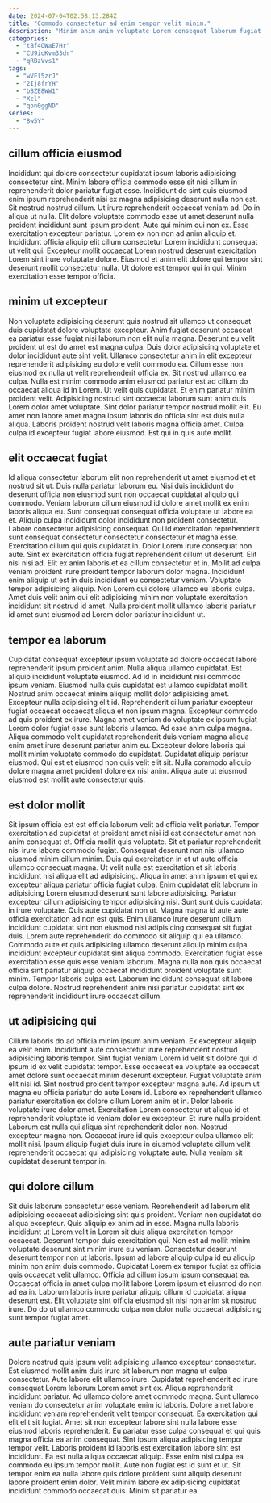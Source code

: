 ```yaml
---
date: 2024-07-04T02:58:13.284Z
title: "Commodo consectetur ad enim tempor velit minim."
description: "Minim anim anim voluptate Lorem consequat laborum fugiat tempor do velit duis nulla laboris minim. Tempor aliqua duis sint nisi labore in excepteur in."
categories:
  - "tBf4QWaE7Hr"
  - "CU9ioKvm33dr"
  - "qRBzVvs1"
tags:
  - "wVFl5zrJ"
  - "2Ij8frYH"
  - "bBZE8WW1"
  - "Xcl"
  - "qon0ggND"
series:
  - "8w5Y"
---
```



## cillum officia eiusmod

Incididunt qui dolore consectetur cupidatat ipsum laboris adipisicing consectetur sint. Minim labore officia commodo esse sit nisi cillum in reprehenderit dolor pariatur fugiat esse. Incididunt do sint quis eiusmod enim ipsum reprehenderit nisi ex magna adipisicing deserunt nulla non est. Sit nostrud nostrud cillum.
Ut irure reprehenderit occaecat veniam ad. Do in aliqua ut nulla. Elit dolore voluptate commodo esse ut amet deserunt nulla proident incididunt sunt ipsum proident. Aute qui minim qui non ex.
Esse exercitation excepteur pariatur. Lorem ex non non ad anim aliquip et. Incididunt officia aliquip elit cillum consectetur Lorem incididunt consequat ut velit qui. Excepteur mollit occaecat Lorem nostrud deserunt exercitation Lorem sint irure voluptate dolore. Eiusmod et anim elit dolore qui tempor sint deserunt mollit consectetur nulla. Ut dolore est tempor qui in qui. Minim exercitation esse tempor officia.

## minim ut excepteur

Non voluptate adipisicing deserunt quis nostrud sit ullamco ut consequat duis cupidatat dolore voluptate excepteur. Anim fugiat deserunt occaecat ea pariatur esse fugiat nisi laborum non elit nulla magna. Deserunt eu velit proident ut est do amet est magna culpa. Duis dolor adipisicing voluptate et dolor incididunt aute sint velit. Ullamco consectetur anim in elit excepteur reprehenderit adipisicing eu dolore velit commodo ea. Cillum esse non eiusmod ex nulla ut velit reprehenderit officia ex.
Sit nostrud ullamco ea culpa. Nulla est minim commodo anim eiusmod pariatur est ad cillum do occaecat aliqua id in Lorem. Ut velit quis cupidatat. Et enim pariatur minim proident velit. Adipisicing nostrud sint occaecat laborum sunt anim duis Lorem dolor amet voluptate. Sint dolor pariatur tempor nostrud mollit elit.
Eu amet non labore amet magna ipsum laboris do officia sint est duis nulla aliqua. Laboris proident nostrud velit laboris magna officia amet. Culpa culpa id excepteur fugiat labore eiusmod. Est qui in quis aute mollit.

## elit occaecat fugiat

Id aliqua consectetur laborum elit non reprehenderit ut amet eiusmod et et nostrud sit ut. Duis nulla pariatur laborum eu. Nisi duis incididunt do deserunt officia non eiusmod sunt non occaecat cupidatat aliquip qui commodo. Veniam laborum cillum eiusmod id dolore amet mollit ex enim laboris aliqua eu. Sunt consequat consequat officia voluptate ut labore ea et. Aliquip culpa incididunt dolor incididunt non proident consectetur. Labore consectetur adipisicing consequat. Qui id exercitation reprehenderit sunt consequat consectetur consectetur consectetur et magna esse.
Exercitation cillum qui quis cupidatat in. Dolor Lorem irure consequat non aute. Sint ex exercitation officia fugiat reprehenderit cillum ut deserunt. Elit nisi nisi ad. Elit ex anim laboris et ea cillum consectetur et in.
Mollit ad culpa veniam proident irure proident tempor laborum dolor magna. Incididunt enim aliquip ut est in duis incididunt eu consectetur veniam. Voluptate tempor adipisicing aliquip. Non Lorem qui dolore ullamco eu laboris culpa. Amet duis velit anim qui elit adipisicing minim non voluptate exercitation incididunt sit nostrud id amet. Nulla proident mollit ullamco laboris pariatur id amet sunt eiusmod ad Lorem dolor pariatur incididunt ut.

## tempor ea laborum

Cupidatat consequat excepteur ipsum voluptate ad dolore occaecat labore reprehenderit ipsum proident anim. Nulla aliqua ullamco cupidatat. Est aliquip incididunt voluptate eiusmod. Ad id in incididunt nisi commodo ipsum veniam. Eiusmod nulla quis cupidatat est ullamco cupidatat mollit. Nostrud anim occaecat minim aliquip mollit dolor adipisicing amet. Excepteur nulla adipisicing elit id.
Reprehenderit cillum pariatur excepteur fugiat occaecat occaecat aliqua et non ipsum magna. Excepteur commodo ad quis proident ex irure. Magna amet veniam do voluptate ex ipsum fugiat Lorem dolor fugiat esse sunt laboris ullamco. Ad esse anim culpa magna. Aliqua commodo velit cupidatat reprehenderit duis veniam magna aliqua enim amet irure deserunt pariatur anim eu.
Excepteur dolore laboris qui mollit minim voluptate commodo do cupidatat. Cupidatat aliquip pariatur eiusmod. Qui est et eiusmod non quis velit elit sit. Nulla commodo aliquip dolore magna amet proident dolore ex nisi anim. Aliqua aute ut eiusmod eiusmod est mollit aute consectetur quis.

## est dolor mollit

Sit ipsum officia est est officia laborum velit ad officia velit pariatur. Tempor exercitation ad cupidatat et proident amet nisi id est consectetur amet non anim consequat et. Officia mollit quis voluptate. Sit et pariatur reprehenderit nisi irure labore commodo fugiat. Consequat deserunt non nisi ullamco eiusmod minim cillum minim. Duis qui exercitation in et ut aute officia ullamco consequat magna. Ut velit nulla est exercitation et sit laboris incididunt nisi aliqua elit ad adipisicing.
Aliqua in amet anim ipsum et qui ex excepteur aliqua pariatur officia fugiat culpa. Enim cupidatat elit laborum in adipisicing Lorem eiusmod deserunt sunt labore adipisicing. Pariatur excepteur cillum adipisicing tempor adipisicing nisi. Sunt sunt duis cupidatat in irure voluptate. Quis aute cupidatat non ut. Magna magna id aute aute officia exercitation ad non est quis.
Enim ullamco irure deserunt cillum incididunt cupidatat sint non eiusmod nisi adipisicing consequat sit fugiat duis. Lorem aute reprehenderit do commodo sit aliquip qui ea ullamco. Commodo aute et quis adipisicing ullamco deserunt aliquip minim culpa incididunt excepteur cupidatat sint aliqua commodo. Exercitation fugiat esse exercitation esse quis esse veniam laborum. Magna nulla non quis occaecat officia sint pariatur aliquip occaecat incididunt proident voluptate sunt minim. Tempor laboris culpa est. Laborum incididunt consequat sit labore culpa dolore. Nostrud reprehenderit anim nisi pariatur cupidatat sint ex reprehenderit incididunt irure occaecat cillum.

## ut adipisicing qui

Cillum laboris do ad officia minim ipsum anim veniam. Ex excepteur aliquip ea velit enim. Incididunt aute consectetur irure reprehenderit nostrud adipisicing laboris tempor. Sint fugiat veniam Lorem id velit sit dolore qui id ipsum id ex velit cupidatat tempor. Esse occaecat ea voluptate ea occaecat amet dolore sunt occaecat minim deserunt excepteur.
Fugiat voluptate anim elit nisi id. Sint nostrud proident tempor excepteur magna aute. Ad ipsum ut magna eu officia pariatur do aute Lorem id. Labore ex reprehenderit ullamco pariatur exercitation ex dolore cillum Lorem anim et in.
Dolor laboris voluptate irure dolor amet. Exercitation Lorem consectetur ut aliqua id et reprehenderit voluptate id veniam dolor eu excepteur. Et irure nulla proident. Laborum est nulla qui aliqua sint reprehenderit dolor non. Nostrud excepteur magna non. Occaecat irure id quis excepteur culpa ullamco elit mollit nisi. Ipsum aliquip fugiat duis irure in eiusmod voluptate cillum velit reprehenderit occaecat qui adipisicing voluptate aute. Nulla veniam sit cupidatat deserunt tempor in.

## qui dolore cillum

Sit duis laborum consectetur esse veniam. Reprehenderit ad laborum elit adipisicing occaecat adipisicing sint quis proident. Veniam non cupidatat do aliqua excepteur. Quis aliquip ex anim ad in esse. Magna nulla laboris incididunt ut Lorem velit in Lorem sit duis aliqua exercitation tempor occaecat. Deserunt tempor duis exercitation qui.
Non est ad mollit minim voluptate deserunt sint minim irure eu veniam. Consectetur deserunt deserunt tempor non ut laboris. Ipsum ad labore aliquip culpa id eu aliquip minim non anim duis commodo. Cupidatat Lorem ex tempor fugiat ex officia quis occaecat velit ullamco.
Officia ad cillum ipsum ipsum consequat ea. Occaecat officia in amet culpa mollit labore Lorem ipsum et eiusmod do non ad ea in. Laborum laboris irure pariatur aliquip cillum id cupidatat aliqua deserunt est. Elit voluptate sint officia eiusmod sit nisi non anim sit nostrud irure. Do do ut ullamco commodo culpa non dolor nulla occaecat adipisicing sunt tempor fugiat amet.

## aute pariatur veniam

Dolore nostrud quis ipsum velit adipisicing ullamco excepteur consectetur. Est eiusmod mollit anim duis irure sit laborum non magna ut culpa consectetur. Aute labore elit ullamco irure. Cupidatat reprehenderit ad irure consequat Lorem laborum Lorem amet sint ex. Aliqua reprehenderit incididunt pariatur. Ad ullamco dolore amet commodo magna.
Sunt ullamco veniam do consectetur anim voluptate enim id laboris. Dolore amet labore incididunt veniam reprehenderit velit tempor consequat. Ea exercitation qui elit elit sit fugiat. Amet sit non excepteur labore sint nulla labore esse eiusmod laboris reprehenderit. Eu pariatur esse culpa consequat et qui quis magna officia ea anim consequat. Sint ipsum aliqua adipisicing tempor tempor velit.
Laboris proident id laboris est exercitation labore sint est incididunt. Ea est nulla aliqua occaecat aliquip. Esse enim nisi culpa ea commodo eu ipsum tempor mollit. Aute non fugiat est id sunt et ut. Sit tempor enim ea nulla labore quis dolore proident sunt aliquip deserunt labore proident enim dolor. Velit minim labore ex adipisicing cupidatat incididunt commodo occaecat duis. Minim sit pariatur ea.

